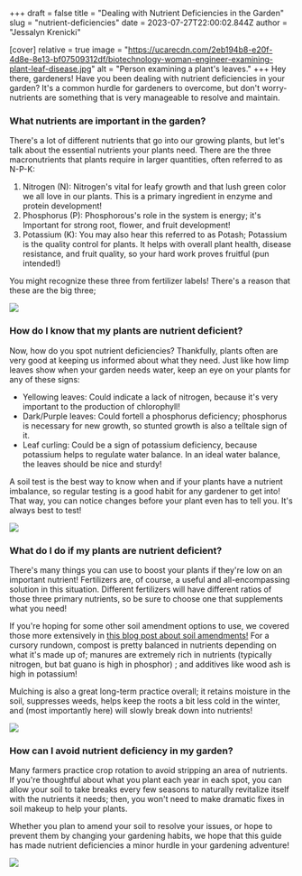 +++
draft = false
title = "Dealing with Nutrient Deficiencies in the Garden"
slug = "nutrient-deficiencies"
date = 2023-07-27T22:00:02.844Z
author = "Jessalyn Krenicki"


[cover]
relative = true
image = "https://ucarecdn.com/2eb194b8-e20f-4d8e-8e13-bf07509312df/biotechnology-woman-engineer-examining-plant-leaf-disease.jpg"
alt = "Person examining a plant's leaves."
+++
Hey there, gardeners! Have you been dealing with nutrient deficiencies in your garden? It's a common hurdle for gardeners to overcome, but don't worry- nutrients are something that is very manageable to resolve and maintain.

### What nutrients are important in the garden?

There's a lot of different nutrients that go into our growing plants, but let's talk about the essential nutrients your plants need. There are the three macronutrients that plants require in larger quantities, often referred to as N-P-K:

1. Nitrogen (N): Nitrogen's vital for leafy growth and that lush green color we all love in our plants. This is a primary ingredient in enzyme and protein development!
2. Phosphorus (P): Phosphorous's role in the system is energy; it's Important for strong root, flower, and fruit development! 
3. Potassium (K): You may also hear this referred to as Potash; Potassium is the quality control for plants. It helps with overall plant health, disease resistance, and fruit quality, so your hard work proves fruitful (pun intended!)

You might recognize these three from fertilizer labels! There's a reason that these are the big three; 

![](https://ucarecdn.com/f1d53a3f-726c-4f0f-99bb-2fdd31818cd5/smart-agriculture-iot-with-hand-planting-tree-background.jpg)

### How do I know that my plants are nutrient deficient?

Now, how do you spot nutrient deficiencies? Thankfully, plants often are very good at keeping us informed about what they need. Just like how limp leaves show when your garden needs water, keep an eye on your plants for any of these signs:

* Yellowing leaves: Could indicate a lack of nitrogen, because it's very important to the production of chlorophyll!
* Dark/Purple leaves: Could fortell a phosphorus deficiency; phosphorus is necessary for new growth, so stunted growth is also a telltale sign of it.
* Leaf curling: Could be a sign of potassium deficiency, because potassium helps to regulate water balance. In an ideal water balance, the leaves should be nice and sturdy!

A soil test is the best way to know when and if your plants have a nutrient imbalance, so regular testing is a good habit for any gardener to get into! That way, you can notice changes before your plant even has to tell you. It's always best to test!

![](https://ucarecdn.com/d26c5e44-0dc2-4094-a84f-370b8c797916/pexels-syn-gor-10651660.jpg)

### What do I do if my plants are nutrient deficient?

There's many things you can use to boost your plants if they're low on an important nutrient! Fertilizers are, of course, a useful and all-encompassing solution in this situation. Different fertilizers will have different ratios of those three primary nutrients, so be sure to choose one that supplements what you need!

If you're hoping for some other soil amendment options to use, we covered those more extensively in [this blog post about soil amendments!](https://blog.planter.garden/posts/soil-amendments/) For a cursory rundown, compost is pretty balanced in nutrients depending on what it's made up of; manures are extremely rich in nutrients (typically nitrogen, but bat guano is high in phosphor) ; and additives like wood ash is high in potassium!

Mulching is also a great long-term practice overall; it retains moisture in the soil, suppresses weeds, helps keep the roots a bit less cold in the winter, and (most importantly here) will slowly break down into nutrients!

![](https://ucarecdn.com/5fc00ad5-3c9d-4d4d-98d0-a0b4437e4412/istock-1226575634.jpg)

### How can I avoid nutrient deficiency in my garden?

Many farmers practice crop rotation to avoid stripping an area of nutrients. If you're thoughtful about what you plant each year in each spot, you can allow your soil to take breaks every few seasons to naturally revitalize itself with the nutrients it needs; then, you won't need to make dramatic fixes in soil makeup to help your plants.

Whether you plan to amend your soil to resolve your issues, or hope to prevent them by changing your gardening habits, we hope that this guide has made nutrient deficiencies a minor hurdle in your gardening adventure!

![](https://ucarecdn.com/69a9b993-3a7a-46ed-9daf-70fb2e127c8e/farm-life-with-vegetables-high-angle.jpg)